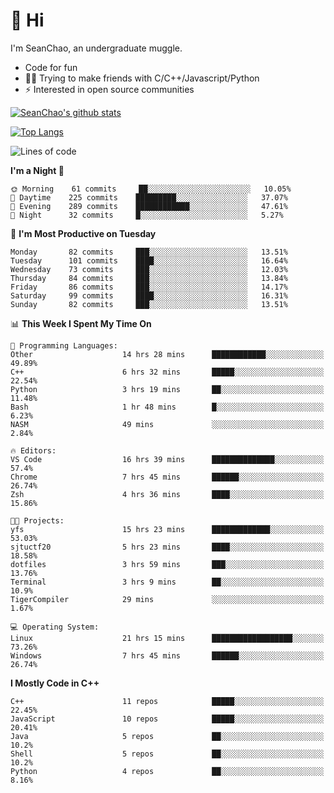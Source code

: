 # 👋 Hi
I'm SeanChao, an undergraduate muggle.

- Code for fun
- 👨‍💻 Trying to make friends with C/C++/Javascript/Python
- ⚡ Interested in open source communities

[![SeanChao's github stats](https://i-github-readme-stats.vercel.app/api?username=seanchao&show_icons=true)](https://github.com/anuraghazra/github-readme-stats)

[![Top Langs](https://i-github-readme-stats.vercel.app/api/top-langs/?username=seanchao&layout=compact)](https://github.com/anuraghazra/github-readme-stats)

<!--START_SECTION:waka-->
![Lines of code](https://img.shields.io/badge/From%20Hello%20World%20I%27ve%20Written-1.8%20million%20lines%20of%20code-blue)

**I'm a Night 🦉** 

```text
🌞 Morning    61 commits     ██░░░░░░░░░░░░░░░░░░░░░░░   10.05% 
🌆 Daytime    225 commits    █████████░░░░░░░░░░░░░░░░   37.07% 
🌃 Evening    289 commits    ████████████░░░░░░░░░░░░░   47.61% 
🌙 Night      32 commits     █░░░░░░░░░░░░░░░░░░░░░░░░   5.27%

```
📅 **I'm Most Productive on Tuesday** 

```text
Monday       82 commits     ███░░░░░░░░░░░░░░░░░░░░░░   13.51% 
Tuesday      101 commits    ████░░░░░░░░░░░░░░░░░░░░░   16.64% 
Wednesday    73 commits     ███░░░░░░░░░░░░░░░░░░░░░░   12.03% 
Thursday     84 commits     ███░░░░░░░░░░░░░░░░░░░░░░   13.84% 
Friday       86 commits     ███░░░░░░░░░░░░░░░░░░░░░░   14.17% 
Saturday     99 commits     ████░░░░░░░░░░░░░░░░░░░░░   16.31% 
Sunday       82 commits     ███░░░░░░░░░░░░░░░░░░░░░░   13.51%

```


📊 **This Week I Spent My Time On** 

```text
💬 Programming Languages: 
Other                    14 hrs 28 mins      ████████████░░░░░░░░░░░░░   49.89% 
C++                      6 hrs 32 mins       █████░░░░░░░░░░░░░░░░░░░░   22.54% 
Python                   3 hrs 19 mins       ██░░░░░░░░░░░░░░░░░░░░░░░   11.48% 
Bash                     1 hr 48 mins        █░░░░░░░░░░░░░░░░░░░░░░░░   6.23% 
NASM                     49 mins             ░░░░░░░░░░░░░░░░░░░░░░░░░   2.84%

🔥 Editors: 
VS Code                  16 hrs 39 mins      ██████████████░░░░░░░░░░░   57.4% 
Chrome                   7 hrs 45 mins       ██████░░░░░░░░░░░░░░░░░░░   26.74% 
Zsh                      4 hrs 36 mins       ████░░░░░░░░░░░░░░░░░░░░░   15.86%

🐱‍💻 Projects: 
yfs                      15 hrs 23 mins      █████████████░░░░░░░░░░░░   53.03% 
sjtuctf20                5 hrs 23 mins       ████░░░░░░░░░░░░░░░░░░░░░   18.58% 
dotfiles                 3 hrs 59 mins       ███░░░░░░░░░░░░░░░░░░░░░░   13.76% 
Terminal                 3 hrs 9 mins        ██░░░░░░░░░░░░░░░░░░░░░░░   10.9% 
TigerCompiler            29 mins             ░░░░░░░░░░░░░░░░░░░░░░░░░   1.67%

💻 Operating System: 
Linux                    21 hrs 15 mins      ██████████████████░░░░░░░   73.26% 
Windows                  7 hrs 45 mins       ██████░░░░░░░░░░░░░░░░░░░   26.74%

```

**I Mostly Code in C++** 

```text
C++                      11 repos            █████░░░░░░░░░░░░░░░░░░░░   22.45% 
JavaScript               10 repos            █████░░░░░░░░░░░░░░░░░░░░   20.41% 
Java                     5 repos             ██░░░░░░░░░░░░░░░░░░░░░░░   10.2% 
Shell                    5 repos             ██░░░░░░░░░░░░░░░░░░░░░░░   10.2% 
Python                   4 repos             ██░░░░░░░░░░░░░░░░░░░░░░░   8.16%

```



<!--END_SECTION:waka-->
